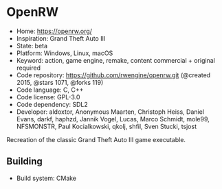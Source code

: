 # OpenRW

- Home: https://openrw.org/
- Inspiration: Grand Theft Auto III
- State: beta
- Platform: Windows, Linux, macOS
- Keyword: action, game engine, remake, content commercial + original required
- Code repository: https://github.com/rwengine/openrw.git (@created 2015, @stars 1071, @forks 119)
- Code language: C, C++
- Code license: GPL-3.0
- Code dependency: SDL2
- Developer: aldoxtor, Anonymous Maarten, Christoph Heiss, Daniel Evans, darkf, haphzd, Jannik Vogel, Lucas, Marco Schmidt, mole99, NFSMONSTR, Paul Kocialkowski, qkolj, shfil, Sven Stucki, tsjost

Recreation of the classic Grand Theft Auto III game executable.

## Building

- Build system: CMake
